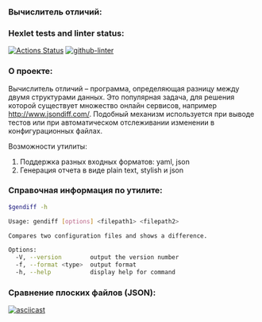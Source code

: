 ### Вычислитель отличий:
### Hexlet tests and linter status:
[![Actions Status](https://github.com/Naamphi/frontend-project-lvl2/workflows/hexlet-check/badge.svg)](https://github.com/Naamphi/frontend-project-lvl2/actions)
[![github-linter](https://github.com/Naamphi/frontend-project-lvl2/actions/workflows/test.yml/badge.svg)](https://github.com/Naamphi/frontend-project-lvl2/actions)
### О проекте:
Вычислитель отличий – программа, определяющая разницу между двумя структурами данных. Это популярная задача, для решения которой существует множество онлайн сервисов, например http://www.jsondiff.com/. Подобный механизм используется при выводе тестов или при автоматическом отслеживании изменении в конфигурационных файлах.

Возможности утилиты:

1) Поддержка разных входных форматов: yaml, json
2) Генерация отчета в виде plain text, stylish и json
### Справочная информация по утилите:
```bash
$gendiff -h
```
```bash
Usage: gendiff [options] <filepath1> <filepath2>

Compares two configuration files and shows a difference.

Options:
  -V, --version        output the version number
  -f, --format <type>  output format
  -h, --help           display help for command
```

### Сравнение плоских файлов (JSON):
[![asciicast](https://asciinema.org/a/htFkSf72YH4VkIFXOnpATYXxX.svg)](https://asciinema.org/a/htFkSf72YH4VkIFXOnpATYXxX)
